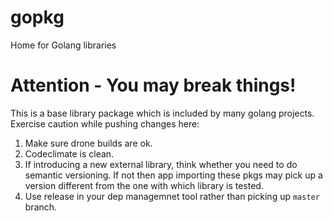 # gopkg
Home for Golang libraries

# Attention - You may break things!
This is a base library package which is included by many golang projects.
Exercise caution while pushing changes here:
1. Make sure drone builds are ok.
2. Codeclimate is clean.
3. If introducing a new external library, think whether you need to do semantic versioning. If not then app importing these pkgs may pick up a version different from the one with which library is tested.
4. Use release in your dep managemnet tool rather than picking up `master` branch.
